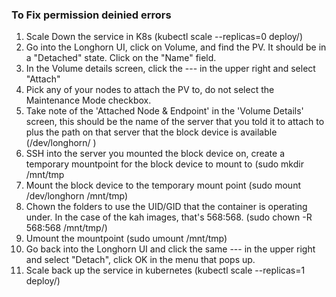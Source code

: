 ### To Fix permission deinied errors

1. Scale Down the service in K8s (kubectl scale --replicas=0 deploy/<serviceName>)
2. Go into the Longhorn UI, click on Volume, and find the PV. It should be in a "Detached" state. Click on the "Name" field.
3. In the Volume details screen, click the --- in the upper right and select "Attach"
4. Pick any of your nodes to attach the PV to, do not select the Maintenance Mode checkbox.
5. Take note of the 'Attached Node & Endpoint' in the 'Volume Details' screen, this should be the name of the server that you told it to attach to plus the path on that server that the block device is available (/dev/longhorn/<pv-name> )
6. SSH into the server you mounted the block device on, create a temporary mountpoint for the block device to mount to (sudo mkdir /mnt/tmp
7. Mount the block device to the temporary mount point (sudo mount /dev/longhorn<pv-name> /mnt/tmp)
8. Chown the folders to use the UID/GID that the container is operating under. In the case of the kah images, that's 568:568. (sudo chown -R 568:568 /mnt/tmp/)
9. Umount the mountpoint (sudo umount /mnt/tmp)
10. Go back into the Longhorn UI and click the same --- in the upper right and select "Detach", click OK in the menu that pops up.
11. Scale back up the service in kubernetes (kubectl scale --replicas=1 deploy/<serviceName>)
